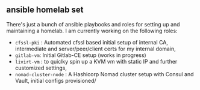 ## ansible homelab set

There's just a bunch of ansible playbooks and roles for setting up and maintaining a homelab.
I am currently working on the following roles:

- `cfssl-pki` : Automated cfssl based initial setup of internal CA, intermediate and server/peer/client certs for my internal domain,
- `gitlab-vm`: Initial Gitlab-CE setup (works in progress)
- `livirt-vm` : to quiclky spin up a KVM vm with static IP and further customized settings, 
- `nomad-cluster-node` : A Hashicorp Nomad cluster setup with Consul and Vault, initial configs provisioned/


